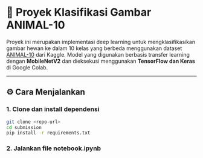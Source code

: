 # 🐾 Proyek Klasifikasi Gambar ANIMAL-10

Proyek ini merupakan implementasi deep learning untuk mengklasifikasikan gambar hewan ke dalam 10 kelas yang berbeda menggunakan dataset [ANIMAL-10](https://www.kaggle.com/datasets/alessiocorrado99/animals10) dari Kaggle. Model yang digunakan berbasis transfer learning dengan **MobileNetV2** dan dieksekusi menggunakan **TensorFlow dan Keras** di Google Colab.

---

## ⚙️ Cara Menjalankan

### 1. Clone dan install dependensi
```bash
git clone <repo-url>
cd submission
pip install -r requirements.txt
```

### 2. Jalankan file notebook.ipynb